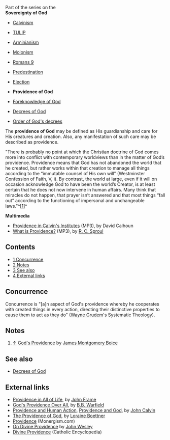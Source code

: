 Part of the series on the  
**Sovereignty of God**
-   [Calvinism](Calvinism "Calvinism")
-   [TULIP](TULIP "TULIP")
-   [Arminianism](Arminianism "Arminianism")
-   [Molonism](Molonism "Molonism")
-   [Romans 9](Romans_9 "Romans 9")
-   [Predestination](Predestination "Predestination")
-   [Election](Election "Election")
-   **Providence of God**

-   [Foreknowledge of God](Foreknowledge_of_God "Foreknowledge of God")
-   [Decrees of God](Decrees_of_God "Decrees of God")
-   [Order of God's decrees](Order_of_God's_decrees "Order of God's decrees")

The **providence of God** may be defined as His guardianship and
care for His creatures and creation. Also, any manifestation of
such care may be described as providence.

"There is probably no point at which the Christian doctrine of God
comes more into conflict with contemporary worldviews than in the
matter of God’s providence. Providence means that God has not
abandoned the world that he created, but rather works within that
creation to manage all things according to the “immutable counsel
of His own will” (Westminster Confession of Faith, V, i). By
contrast, the world at large, even if it will on occasion
acknowledge God to have been the world’s Creator, is at least
certain that he does not now intervene in human affairs. Many think
that miracles do not happen, that prayer isn’t answered and that
most things “fall out” according to the functioning of impersonal
and unchangeable laws."^[[1]](#note-0)^


**Multimedia**

-   [Providence in Calvin's Institutes](http://covenantseminary.inmotionhosting.com/CH523_Lecture_06.mp3)
    (MP3), by David Calhoun
-   [What is Providence?](http://broadcast.ligonier.org/podcast-media/rym20080811.mp3)
    (MP3), by [R. C. Sproul](R._C._Sproul "R. C. Sproul")

## Contents

-   [1 Concurrence](#Concurrence)
-   [2 Notes](#Notes)
-   [3 See also](#See_also)
-   [4 External links](#External_links)

## Concurrence

Concurrence is "[a]n aspect of God's providence whereby he
cooperates with created things in every action, directing their
distinctive properties to cause them to act as they do"
([Wayne Grudem](Wayne_Grudem "Wayne Grudem")'s Systematic
Theology).


## Notes

1.  [↑](#ref-0)
    [God's Providence](http://www.the-highway.com/providence_Boice.html)
    by
    [James Montgomery Boice](James_Montgomery_Boice "James Montgomery Boice")

## See also

-   [Decrees of God](Decrees_of_God "Decrees of God")

## External links

-   [Providence in All of Life](http://www.frame-poythress.org/frame_articles/Providence.htm),
    by [John Frame](John_Frame "John Frame")
-   [God's Providence Over All](http://incolor.inetnebr.com/stuart/providence.htm),
    by [B.B. Warfield](B.B._Warfield "B.B. Warfield")
-   [Providence and Human Action](http://graciouscall.org/books-calvin-calcom-calcomvi1.shtml),
    [Providence and God](http://graciouscall.org/books-calvin-calcom-calcomvi2.shtml),
    by [John Calvin](John_Calvin "John Calvin")
-   [The Providence of God](http://www.mbrem.com/calvinism/bchapt5.htm),
    by [Loraine Boettner](Loraine_Boettner "Loraine Boettner")
-   [Providence](http://www.monergism.com/directory/link_category/Providence-of-God/)
    (Monergism.com)
-   [On Divine Providence](http://gbgm-umc.org/umhistory/wesley/sermons/serm-067.stm)
    by [John Wesley](John_Wesley "John Wesley")
-   [Divine Providence](http://www.newadvent.org/cathen/12510a.htm)
    (Catholic Encyclopedia)




